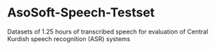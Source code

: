 # AsoSoft-Speech-Testset
Datasets of 1.25 hours of transcribed speech for evaluation of Central Kurdish speech recognition (ASR) systems
